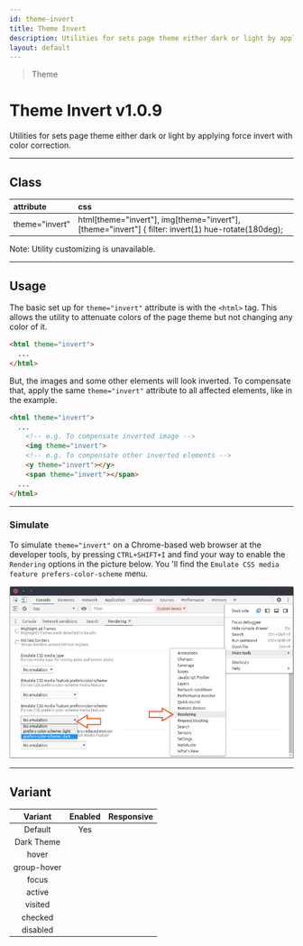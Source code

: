 ```yaml
---
id: theme-invert
title: Theme Invert
description: Utilities for sets page theme either dark or light by applying force invert.
layout: default
---
```


> Theme

# Theme Invert <span class="ml-1 px-2 py-1 text-sm text-gray-600 (dark)text-charcoal-100 bg-gray-300 (dark)bg-gray-600">v1.0.9</span>

Utilities for sets page theme either dark or light by applying force invert with color correction.

---

## Class

| <span class="px-3 py-1 text-white (dark)text-charcoal-100 bg-charcoal-100 (dark)bg-gray-600 rounded-full">attribute</span> | <span class="px-3 py-1 text-white (dark)text-charcoal-100 bg-charcoal-100 (dark)bg-gray-600 rounded-full">css</span> |
|:--|:--|
| theme="invert" | html[theme="invert"], img[theme="invert"], [theme="invert"] { filter: invert(1) hue-rotate(180deg); |

<y class="m-4 p-3 border-l-8 border-gray-600 text-sm text-gray-600 bg-gray-200 (dark)bg-gray-800">
  <span class="pr-1 font-semibold">
    Note:
  </span>
  Utility customizing is unavailable.
</y>

---

## Usage

The basic set up for `theme="invert"` attribute is with the `<html>` tag. This allows the utility to attenuate colors of the page theme but not changing any color of it.

```html
<html theme="invert">
  ...
</html>
```

But, the images and some other elements will look inverted. To compensate that, apply the same `theme="invert"` attribute to all affected elements, like in the example.

```html
<html theme="invert">
  ...
    <!-- e.g. To compensate inverted image -->
    <img theme="invert">
    <!-- e.g. To compensate other inverted elements -->
    <y theme="invert"></y>
    <span theme="invert"></span>
  ...
</html>
```

---

### Simulate

To simulate `theme="invert"` on a Chrome-based web browser at the developer tools, by pressing `CTRL+SHIFT+I` and find your way to enable the `Rendering` options in the picture below. You 'll find the `Emulate CSS media feature prefers-color-scheme` menu.

<y class="mx-4 py-4">
  <img theme="auto"
       class="w-full h-full object-fit object-center rounded-lg"
       src="/images/content/simulate_theme.jpg"
       loading="lazy"
       alt="Chrome prefers-color-scheme simulator">
</y>

---

## Variant

| <span class="font-semibold underline">Variant</span> | <span class="font-semibold underline">Enabled</span> | <span class="font-semibold underline">Responsive</span> |
|:-:|:-:|:-:|
| Default | Yes | |
| Dark Theme | | |
| hover| | |
| group-hover | | |
| focus | | |
| active | | |
| visited | | |
| checked | | |
| disabled | | |